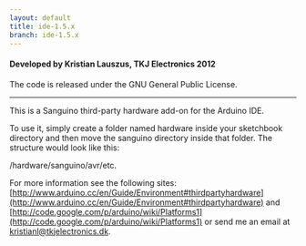 ```yaml
---
layout: default
title: ide-1.5.x
branch: ide-1.5.x
---
```


#### Developed by Kristian Lauszus, TKJ Electronics 2012

The code is released under the GNU General Public License.

_________

This is a Sanguino third-party hardware add-on for the Arduino IDE.

To use it, simply create a folder named hardware inside your sketchbook directory and then move the sanguino directory inside that folder. The structure would look like this:

/hardware/sanguino/avr/etc.

For more information see the following sites: [http://www.arduino.cc/en/Guide/Environment#thirdpartyhardware](http://www.arduino.cc/en/Guide/Environment#thirdpartyhardware) and [http://code.google.com/p/arduino/wiki/Platforms1](http://code.google.com/p/arduino/wiki/Platforms1)
or send me an email at <a href="mailto:kristianl@tkjelectronics.dk?Subject=BalanduinoAndroidApp">kristianl@tkjelectronics.dk</a>.